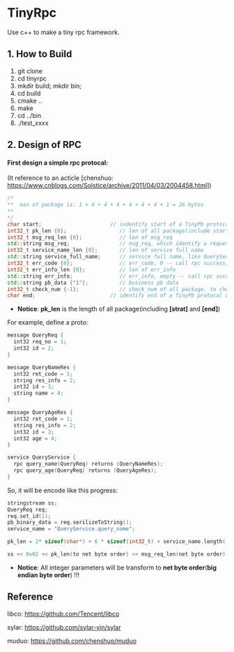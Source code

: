 # TinyRpc
Use c++ to make a tiny rpc framework.

## 1. How to Build

1. git clone
2. cd tinyrpc
3. mkdir build; mkdir bin;
4. cd build
5. cmake ..
6. make
7. cd ../bin
8. ./test_xxxx

## 2. Design of RPC
#### First design a simple rpc protocal:
(It reference to an acticle [chenshuo: https://www.cnblogs.com/Solstice/archive/2011/04/03/2004458.html])

```c++
/*
**  min of package is: 1 + 4 + 4 + 4 + 4 + 4 + 4 + 1 = 26 bytes
**
*/
char start;                      // indentify start of a TinyPb protocal data
int32_t pk_len {0};                 // len of all package(include start char and end char)
int32_t msg_req_len {0};            // len of msg_req
std::string msg_req;                // msg_req, which identify a request 
int32_t service_name_len {0};       // len of service full name
std::string service_full_name;      // service full name, like QueryService.query_name
int32_t err_code {0};               // err_code, 0 -- call rpc success, otherwise -- call rpc failed. it only be seted by RpcController
int32_t err_info_len {0};           // len of err_info
std::string err_info;               // err_info, empty -- call rpc success, otherwise -- call rpc failed, it will display details of reason why call rpc failed. it only be seted by RpcController
std::string pb_data {"1"};          // business pb data
int32_t check_num {-1};             // check_num of all package. to check legality of data
char end;                        // identify end of a TinyPb protocal data
```
- **Notice**: **pk_len** is the length of all package(including **[strat]** and **[end]**)

For example, define a proto:
```c++
message QueryReq {
  int32 req_no = 1;
  int32 id = 2;
}

message QueryNameRes {
  int32 ret_code = 1;
  string res_info = 2;
  int32 id = 3;
  string name = 4;
}

message QueryAgeRes {
  int32 ret_code = 1;
  string res_info = 2;
  int32 id = 3;
  int32 age = 4;
}

service QueryService {
  rpc query_name(QueryReq) returns (QueryNameRes);
  rpc query_age(QueryReq) returns (QueryAgeRes);
}
```
So, it will be encode like this progress:

```c++
stringstream ss;
QueryReq req;
req.set_id(1);
pb_binary_data = req.serilizeToString();
service_name = "QueryService.query_name";

pk_len = 2* sizeof(char*) + 6 * sizeof(int32_t) + service_name.length() + pb_binary_data.length() + msg_req.length() + err_info.length();

ss << 0x02 << pk_len(to net byte order) << msg_req_len(net byte order) << msg_req << sizeof(service_name)(to net byte order) << service_name << err_code << err_info_len << err_info << pb_binary_data << checksum(to net byte order) << 0x03;
```
- **Notice**: All integer parameters will be transform to **net byte order**(**big endian byte order**) !!!



## Reference
libco: https://github.com/Tencent/libco

sylar: https://github.com/sylar-yin/sylar

muduo: https://github.com/chenshuo/muduo


